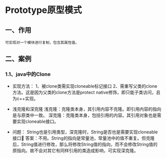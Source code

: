 # Prototype原型模式

## 一、作用

    可实现对一个模块进行复制，包含其属性值。

## 二、案例

### 1.1、java中的Clone

- 实现方法：
    1、被clone类需实现cloneable标记接口
    2、需重写父类的clone方法。这是因为父类的clone方法是protect native修饰，即只能子类访问，且为c++实现。

- 浅克隆和深克隆
    浅克隆：克隆类本身，其引用内容不克隆。即引用内容的指向是与原类中一致。
    深克隆：克隆类本身，包括引用的内容。其引用对象也是需要实现cloneable接口。
- 问题：
    String也是引用类型，深克隆时，String是否也是需要实现cloneable接口🤔
    答案：不用。String的指向是常量池，常量池中的值不重复。但克隆后，String值进行修改，那么将修改String值的指向，而不会修改String值的原指向。故不会对其它有同样引用的类造成影响，可实现深克隆。
